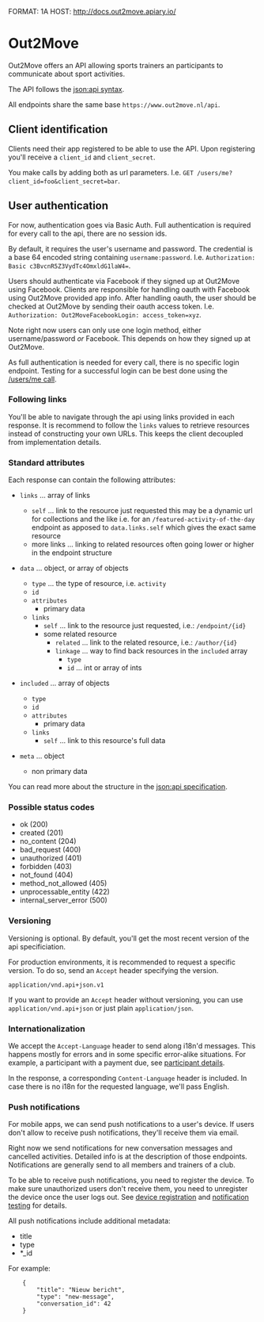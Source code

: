 FORMAT: 1A
HOST: http://docs.out2move.apiary.io/

# Out2Move

Out2Move offers an API allowing sports trainers an participants
to communicate about sport activities.

The API follows the [json:api syntax](http://jsonapi.org/).

All endpoints share the same base `https://www.out2move.nl/api`.

## Client identification

Clients need their app registered to be able to use the API.
Upon registering you'll receive a `client_id` and `client_secret`.

You make calls by adding both as url parameters.
I.e. `GET /users/me?client_id=foo&client_secret=bar`.

## User authentication

For now, authentication goes via Basic Auth.
Full authentication is required for every call to the api, there are no session ids.

By default, it requires the user's username and password.
The credential is a base 64 encoded string containing `username:password`.
I.e. `Authorization: Basic c3BvcnR5Z3VydTc4OmxldG1laW4=`.

Users should authenticate via Facebook if they signed up at Out2Move using Facebook.
Clients are responsible for handling oauth with Facebook using Out2Move provided app info.
After handling oauth, the user should be checked at Out2Move by sending their oauth access token.
I.e. `Authorization: Out2MoveFacebookLogin: access_token=xyz`.

Note right now users can only use one login method, either username/password *or* Facebook.
This depends on how they signed up at Out2Move.

As full authentication is needed for every call, there is no specific login endpoint.
Testing for a successful login can be best done using the [/users/me call](/reference/users/user-item).

### Following links

You'll be able to navigate through the api using links provided in each response.
It is recommend to follow the `links` values to retrieve resources instead of constructing your own URLs.
This keeps the client decoupled from implementation details.

### Standard attributes

Each response can contain the following attributes:

+ `links` ... array of links
    + `self` ... link to the resource just requested
                 this may be a dynamic url for collections and the like
                 i.e. for an `/featured-activity-of-the-day` endpoint
                 as apposed to `data.links.self` which gives the exact same resource
    + more links ... linking to related resources
                     often going lower or higher in the endpoint structure

+ `data` ... object, or array of objects
    + `type` ... the type of resource, i.e. `activity`
    + `id`
    + `attributes`
        + primary data
    + `links`
        + `self` ... link to the resource just requested, i.e.: `/endpoint/{id}`
        + some related resource
            + `related` ... link to the related resource, i.e.: `/author/{id}`
            + `linkage` ... way to find back resources in the `included` array
                + `type`
                + `id` ... int or array of ints

+ `included` ... array of objects
    + `type`
    + `id`
    + `attributes`
        + primary data
    + `links`
        + `self` ... link to this resource's full data

+ `meta` ... object
    + non primary data

You can read more about the structure in the [json:api specification](http://jsonapi.org/).

### Possible status codes

+ ok (200)
+ created (201)
+ no_content (204)
+ bad_request (400)
+ unauthorized (401)
+ forbidden (403)
+ not_found (404)
+ method_not_allowed (405)
+ unprocessable_entity (422)
+ internal_server_error (500)

### Versioning

Versioning is optional. By default, you'll get the most recent version of the api specificiation.

For production environments, it is recommended to request a specific version.
To do so, send an `Accept` header specifying the version.

`application/vnd.api+json.v1`

If you want to provide an `Accept` header without versioning, you can use
`application/vnd.api+json` or just plain `application/json`.

### Internationalization

We accept the `Accept-Language` header to send along i18n'd messages.
This happens mostly for errors and in some specific error-alike situations.
For example, a participant with a payment due, see [participant details](/reference/participants/activity-participant).

In the response, a corresponding `Content-Language` header is included.
In case there is no i18n for the requested language, we'll pass English.

### Push notifications

For mobile apps, we can send push notifications to a user's device.
If users don't allow to receive push notifications, they'll receive them via email.

Right now we send notifications for new conversation messages and cancelled activities.
Detailed info is at the description of those endpoints.
Notifications are generally send to all members and trainers of a club.

To be able to receive push notifications, you need to register the device.
To make sure unauthorized users don't receive them, you need to unregister the device once the user logs out.
See [device registration](/reference/users/user-device) and [notification testing](/reference/users/test-notification) for details.

All push notifications include additional metadata:

+ title
+ type
+ *_id

For example:

        {
            "title": "Nieuw bericht",
            "type": "new-message",
            "conversation_id": 42
        }
